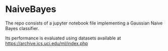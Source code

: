 # NaiveBayes

The repo consists of a jupyter notebook file implementing a Gaussian Naive Bayes classifier.

Its performance is evaluated using datasets available at https://archive.ics.uci.edu/ml/index.php
